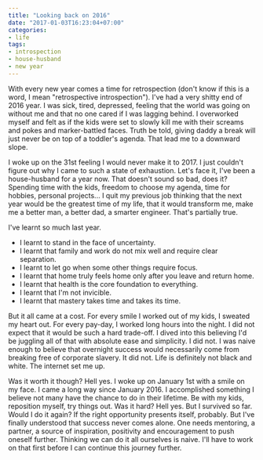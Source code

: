 ```yaml
---
title: "Looking back on 2016"
date: "2017-01-03T16:23:04+07:00"
categories:
- life
tags:
- introspection
- house-husband
- new year
---
```


With every new year comes a time for retrospection (don't know if this is a word, I mean "retrospective introspection"). I've had a very shitty end of 2016 year. I was sick, tired, depressed, feeling that the world was going on without me and that no one cared if I was lagging behind. I overworked myself and felt as if the kids were set to slowly kill me with their screams and pokes and marker-battled faces. Truth be told, giving daddy a break will just never be on top of a toddler's agenda. That lead me to a downward slope. 

I woke up on the 31st feeling I would never make it to 2017. I just couldn't figure out why I came to such a state of exhaustion. Let's face it, I've been a house-husband for a year now. That doesn't sound so bad, does it? Spending time with the kids, freedom to choose my agenda, time for hobbies, personal projects... I quit my previous job thinking that the next year would be the greatest time of my life, that it would transform me, make me a better man, a better dad, a smarter engineer. That's partially true.

I've learnt so much last year.

- I learnt to stand in the face of uncertainty. 
- I learnt that family and work do not mix well and require clear separation.
- I learnt to let go when some other things require focus.
- I learnt that home truly feels home only after you leave and return home.
- I learnt that health is the core foundation to everything. 
- I learnt that I'm not invicible.
- I learnt that mastery takes time and takes its time.

But it all came at a cost. For every smile I worked out of my kids, I sweated my heart out. For every pay-day, I worked long hours into the night. I did not expect that it would be such a hard trade-off. I dived into this believing I'd be juggling all of that with absolute ease and simplicity. I did not. I was naive enough to believe that overnight success would necessarily come from breaking free of corporate slavery. It did not. Life is definitely not black and white. The internet set me up.

Was it worth it though? Hell yes. I woke up on January 1st with a smile on my face. I came a long way since January 2016. I accomplished something I believe not many have the chance to do in their lifetime. Be with my kids, reposition myself, try things out. Was it hard? Hell yes. But I survived so far. Would I do it again? If the right opportunity presents itself, probably. But I've finally understood that success never comes alone. One needs mentoring, a partner, a source of inspiration, positivity and encouragement to push oneself further. Thinking we can do it all ourselves is naive. I'll have to work on that first before I can continue this journey further.